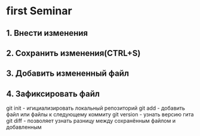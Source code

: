 # first Seminar

## 1. Внести изменения

## 2. Сохранить изменения(CTRL+S)

## 3. Добавить измененный файл

## 4. Зафиксировать файл

git init - игициализировать локальный репозиторий
git add - добавить файл или файлы к следующему коммиту
git version - узнать версию гита
git diff - позволяет узнать разницу между сохранённым файлом и добавленным

